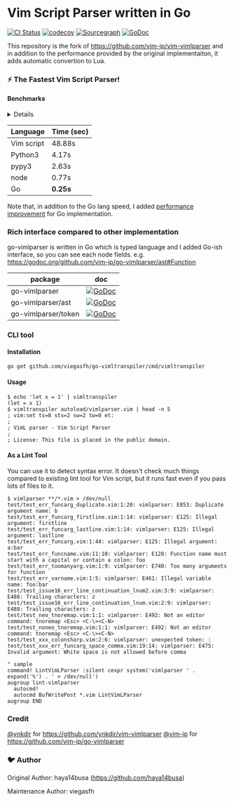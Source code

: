 # Vim Script Parser written in Go

[![CI Status](https://github.com/vim-jp/go-vimlparser/workflows/CI/badge.svg)](https://github.com/vim-jp/go-vimlparser/actions)
[![codecov](https://codecov.io/gh/vim-jp/go-vimlparser/branch/master/graph/badge.svg)](https://codecov.io/gh/vim-jp/go-vimlparser)
[![Sourcegraph](https://sourcegraph.com/github.com/vim-jp/go-vimlparser/-/badge.svg)](https://sourcegraph.com/github.com/vim-jp/go-vimlparser?badge)
[![GoDoc](https://godoc.org/github.com/vim-jp/go-vimlparser?status.svg)](https://godoc.org/github.com/vim-jp/go-vimlparser)

This repository is the fork of https://github.com/vim-jp/vim-vimlparser and in addition to the performance provided by the original implementaiton, it adds automatic convertion to Lua.

### :zap: The Fastest Vim Script Parser!

#### Benchmarks

<details>

```sh
$ pwd
/home/vim-jp/src/github.com/ynkdir/vim-vimlparser

$ git rev-parse HEAD
2fff43c58968a18bc01bc8304df68bde01af04d9

$ wc -l < autoload/vimlparser.vim
5195

$ time vim -u NONE -N --cmd "let &rtp .= ',' . getcwd()" --cmd "silent call vimlparser#test('autoload/vimlparser.vim')" -c ":q"
vim -u NONE -N --cmd "let &rtp .= ',' . getcwd()" --cmd  -c ":q"  48.88s user 0.05s system 99% cpu 48.942 total

$ python3 -V
Python 3.5.0

$ time python3 py/vimlparser.py autoload/vimlparser.vim > /dev/null
python3 py/vimlparser.py autoload/vimlparser.vim > /dev/null  4.17s user 0.04s system 99% cpu 4.236 total

$ pypy3 -V
Python 3.2.5 (b2091e973da69152b3f928bfaabd5d2347e6df46, Mar 04 2016, 07:08:30)
[PyPy 2.4.0 with GCC 5.3.0]

$ time pypy3 py/vimlparser.py autoload/vimlparser.vim > /dev/null
pypy3 py/vimlparser.py autoload/vimlparser.vim > /dev/null  2.63s user 0.06s system 99% cpu 2.694 total

$ node --version
v4.2.3

$ time node js/vimlparser.js autoload/vimlparser.vim > /dev/null
node js/vimlparser.js autoload/vimlparser.vim > /dev/null  0.77s user 0.04s system 125% cpu 0.644 total

$ go get github.com/viegasfh/go-vimltranspiler/cmd/vimltranspiler
$ time vimltranspiler autoload/vimlparser.vim > /dev/null
vimltranspiler autoload/vimlparser.vim > /dev/null  0.25s user 0.03s system 114% cpu 0.244 total
```
</details>

| Language | Time (sec) |
| -------- | ---- |
| Vim script | 48.88s |
| Python3 | 4.17s |
| pypy3 | 2.63s |
| node | 0.77s |
| Go | **0.25s** |

Note that, in addition to the Go lang speed, I added [performance improvement](https://github.com/vim-jp/go-vimlparser/pull/4) for Go implementation.

### Rich interface compared to other implementation

go-vimlparser is written in Go which is typed language and I added Go-ish interface,
so you can see each node fields. e.g. https://godoc.org/github.com/vim-jp/go-vimlparser/ast#Function

| package | doc |
| --- | --- |
| go-vimlparser | [![GoDoc](https://godoc.org/github.com/vim-jp/go-vimlparser?status.svg)](https://godoc.org/github.com/vim-jp/go-vimlparser) |
| go-vimlparser/ast | [![GoDoc](https://godoc.org/github.com/vim-jp/go-vimlparser/ast?status.svg)](https://godoc.org/github.com/vim-jp/go-vimlparser/ast) |
| go-vimlparser/token | [![GoDoc](https://godoc.org/github.com/vim-jp/go-vimlparser/token?status.svg)](https://godoc.org/github.com/vim-jp/go-vimlparser/token) |

### CLI tool

#### Installation

```
go get github.com/viegasfh/go-vimltranspiler/cmd/vimltranspiler
```

#### Usage

```
$ echo 'let x = 1' | vimltranspiler
(let = x 1)
$ vimltranspiler autoload/vimlparser.vim | head -n 5
; vim:set ts=8 sts=2 sw=2 tw=0 et:
;
; VimL parser - Vim Script Parser
;
; License: This file is placed in the public domain.
```

#### As a Lint Tool

You can use it to detect syntax error.
It doesn't check much things compared to existing lint tool for Vim script, but it runs fast even if you pass lots of files to it.

```
$ vimlparser **/*.vim > /dev/null
test/test_err_funcarg_duplicate.vim:1:20: vimlparser: E853: Duplicate argument name: b
test/test_err_funcarg_firstline.vim:1:14: vimlparser: E125: Illegal argument: firstline
test/test_err_funcarg_lastline.vim:1:14: vimlparser: E125: Illegal argument: lastline
test/test_err_funcarg.vim:1:44: vimlparser: E125: Illegal argument: a:bar
test/test_err_funcname.vim:11:10: vimlparser: E128: Function name must start with a capital or contain a colon: foo
test/test_err_toomanyarg.vim:1:9: vimlparser: E740: Too many arguments for function
test/test_err_varname.vim:1:5: vimlparser: E461: Illegal variable name: foo:bar
test/test_issue16_err_line_continuation_lnum2.vim:3:9: vimlparser: E488: Trailing characters: z
test/test_issue16_err_line_continuation_lnum.vim:2:9: vimlparser: E488: Trailing characters: z
test/test_neo_tnoremap.vim:1:1: vimlparser: E492: Not an editor command: tnoremap <Esc> <C-\><C-N>
test/test_noneo_tnoremap.vim:1:1: vimlparser: E492: Not an editor command: tnoremap <Esc> <C-\><C-N>
test/test_xxx_colonsharp.vim:2:6: vimlparser: unexpected token: :
test/test_xxx_err_funcarg_space_comma.vim:19:14: vimlparser: E475: Invalid argument: White space is not allowed before comma
```

```vim
" sample
command! LintVimLParser :silent cexpr system('vimlparser ' . expand('%') . ' > /dev/null')
augroup lint-vimlparser
  autocmd!
  autocmd BufWritePost *.vim LintVimLParser
augroup END
```

### Credit

[@ynkdir](https://github.com/ynkdir) for https://github.com/ynkdir/vim-vimlparser
[@vim-jp](https://github.com/vim-jp) for https://github.com/vim-jp/go-vimlparser

### :bird: Author

Original Author: haya14busa (https://github.com/haya14busa)

Maintenance Author: viegasfh
